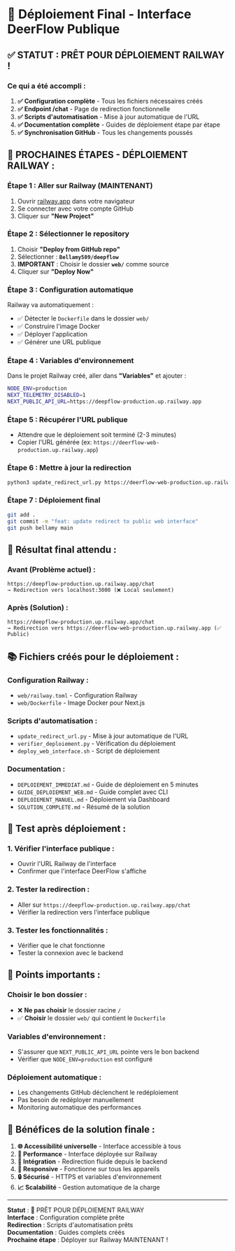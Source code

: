 # 🎯 Déploiement Final - Interface DeerFlow Publique

## ✅ **STATUT : PRÊT POUR DÉPLOIEMENT RAILWAY !**

### **Ce qui a été accompli :**
1. **✅ Configuration complète** - Tous les fichiers nécessaires créés
2. **✅ Endpoint /chat** - Page de redirection fonctionnelle
3. **✅ Scripts d'automatisation** - Mise à jour automatique de l'URL
4. **✅ Documentation complète** - Guides de déploiement étape par étape
5. **✅ Synchronisation GitHub** - Tous les changements poussés

## 🚀 **PROCHAINES ÉTAPES - DÉPLOIEMENT RAILWAY :**

### **Étape 1 : Aller sur Railway (MAINTENANT)**
1. Ouvrir [railway.app](https://railway.app) dans votre navigateur
2. Se connecter avec votre compte GitHub
3. Cliquer sur **"New Project"**

### **Étape 2 : Sélectionner le repository**
1. Choisir **"Deploy from GitHub repo"**
2. Sélectionner : **`Bellamy509/deepflow`**
3. **IMPORTANT** : Choisir le dossier **`web/`** comme source
4. Cliquer sur **"Deploy Now"**

### **Étape 3 : Configuration automatique**
Railway va automatiquement :
- ✅ Détecter le `Dockerfile` dans le dossier `web/`
- ✅ Construire l'image Docker
- ✅ Déployer l'application
- ✅ Générer une URL publique

### **Étape 4 : Variables d'environnement**
Dans le projet Railway créé, aller dans **"Variables"** et ajouter :
```bash
NODE_ENV=production
NEXT_TELEMETRY_DISABLED=1
NEXT_PUBLIC_API_URL=https://deepflow-production.up.railway.app
```

### **Étape 5 : Récupérer l'URL publique**
- Attendre que le déploiement soit terminé (2-3 minutes)
- Copier l'URL générée (ex: `https://deerflow-web-production.up.railway.app`)

### **Étape 6 : Mettre à jour la redirection**
```bash
python3 update_redirect_url.py https://deerflow-web-production.up.railway.app
```

### **Étape 7 : Déploiement final**
```bash
git add .
git commit -m "feat: update redirect to public web interface"
git push bellamy main
```

## 🎯 **Résultat final attendu :**

### **Avant (Problème actuel) :**
```
https://deepflow-production.up.railway.app/chat
→ Redirection vers localhost:3000 (❌ Local seulement)
```

### **Après (Solution) :**
```
https://deepflow-production.up.railway.app/chat
→ Redirection vers https://deerflow-web-production.up.railway.app (✅ Public)
```

## 📚 **Fichiers créés pour le déploiement :**

### **Configuration Railway :**
- `web/railway.toml` - Configuration Railway
- `web/Dockerfile` - Image Docker pour Next.js

### **Scripts d'automatisation :**
- `update_redirect_url.py` - Mise à jour automatique de l'URL
- `verifier_deploiement.py` - Vérification du déploiement
- `deploy_web_interface.sh` - Script de déploiement

### **Documentation :**
- `DEPLOIEMENT_IMMEDIAT.md` - Guide de déploiement en 5 minutes
- `GUIDE_DEPLOIEMENT_WEB.md` - Guide complet avec CLI
- `DEPLOIEMENT_MANUEL.md` - Déploiement via Dashboard
- `SOLUTION_COMPLETE.md` - Résumé de la solution

## 🧪 **Test après déploiement :**

### **1. Vérifier l'interface publique :**
- Ouvrir l'URL Railway de l'interface
- Confirmer que l'interface DeerFlow s'affiche

### **2. Tester la redirection :**
- Aller sur `https://deepflow-production.up.railway.app/chat`
- Vérifier la redirection vers l'interface publique

### **3. Tester les fonctionnalités :**
- Vérifier que le chat fonctionne
- Tester la connexion avec le backend

## 🚨 **Points importants :**

### **Choisir le bon dossier :**
- ❌ **Ne pas choisir** le dossier racine `/`
- ✅ **Choisir** le dossier `web/` qui contient le `Dockerfile`

### **Variables d'environnement :**
- S'assurer que `NEXT_PUBLIC_API_URL` pointe vers le bon backend
- Vérifier que `NODE_ENV=production` est configuré

### **Déploiement automatique :**
- Les changements GitHub déclenchent le redéploiement
- Pas besoin de redéployer manuellement
- Monitoring automatique des performances

## 🎊 **Bénéfices de la solution finale :**

1. **🌐 Accessibilité universelle** - Interface accessible à tous
2. **🚀 Performance** - Interface déployée sur Railway
3. **🔄 Intégration** - Redirection fluide depuis le backend
4. **📱 Responsive** - Fonctionne sur tous les appareils
5. **🔒 Sécurisé** - HTTPS et variables d'environnement
6. **📈 Scalabilité** - Gestion automatique de la charge

---

**Statut** : 🚀 PRÊT POUR DÉPLOIEMENT RAILWAY  
**Interface** : Configuration complète prête  
**Redirection** : Scripts d'automatisation prêts  
**Documentation** : Guides complets créés  
**Prochaine étape** : Déployer sur Railway MAINTENANT !
